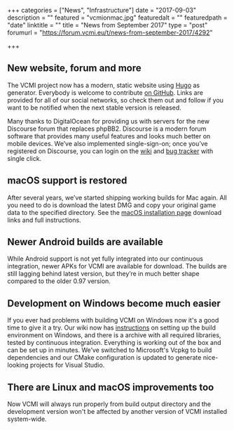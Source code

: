 +++
categories = ["News", "Infrastructure"]
date = "2017-09-03"
description = ""
featured = "vcmionmac.jpg"
featuredalt = ""
featuredpath = "date"
linktitle = ""
title = "News from September 2017"
type = "post"
forumurl = "https://forum.vcmi.eu/t/news-from-september-2017/4292"

+++
## New website, forum and more

The VCMI project now has a modern, static website
using [Hugo](https://gohugo.io) as generator. Everybody is welcome to
contribute [on GitHub](https://github.com/vcmi/VCMI.eu). Links are
provided for all of our social networks, so check them out and follow
if you want to be notified when the next stable version is released.

Many thanks to DigitalOcean for providing us with servers for the new
Discourse forum that replaces phpBB2. Discourse is a modern forum
software that provides many useful features and looks much better on
mobile devices. We’ve also implemented single-sign-on; once you’ve
registered on Discourse, you can login on
the [wiki](https://wiki.vcmi.eu/)
and [bug tracker](https://bugs.vcmi.eu/) with single click.

## macOS support is restored

After several years, we’ve started shipping working builds for Mac
again. All you need to do is download the latest DMG and copy your
original game data to the specified directory. See
the
[macOS installation page](https://wiki.vcmi.eu/Installation_on_macOS)
download links and full instructions.

## Newer Android builds are available

While Android support is not yet fully integrated into our continuous
integration, newer APKs for VCMI are available for download. The
builds are still lagging behind latest version, but they’re in much
better shape compared to the older 0.97 version.

## Development on Windows become much easier

If you ever had problems with building VCMI on Windows now it's a good
time to give it a try. Our wiki now
has
[instructions](https://wiki.vcmi.eu/How_to_build_VCMI_(Windows/Vcpkg))
on setting up the build environment on Windows, and there is a archive
with all required libraries, tested by continuous integration.
Everything is working out of the box and can be set up in minutes.
We’ve switched to Microsoft's Vcpkg to build dependencies and our
CMake configuration is updated to generate nice-looking projects for
Visual Studio.

## There are Linux and macOS improvements too

Now VCMI will always run properly from build output directory and
the development version won't be affected by another version of VCMI
installed system-wide.
